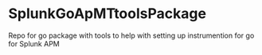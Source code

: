 # SplunkGoApMTtoolsPackage
Repo for go package with tools to help with setting up instrumention for go for Splunk APM
